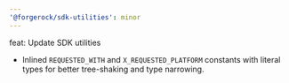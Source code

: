 ```yaml
---
'@forgerock/sdk-utilities': minor
---
```


feat: Update SDK utilities

- Inlined `REQUESTED_WITH` and `X_REQUESTED_PLATFORM` constants with literal types for better tree-shaking and type narrowing.
